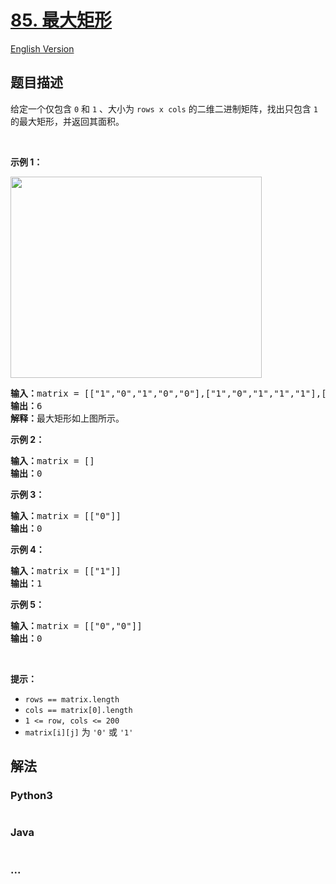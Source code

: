 # [85. 最大矩形](https://leetcode.cn/problems/maximal-rectangle)

[English Version](/solution/0000-0099/0085.Maximal%20Rectangle/README_EN.md)

## 题目描述

<!-- 这里写题目描述 -->

<p>给定一个仅包含&nbsp;<code>0</code> 和 <code>1</code> 、大小为 <code>rows x cols</code> 的二维二进制矩阵，找出只包含 <code>1</code> 的最大矩形，并返回其面积。</p>

<p>&nbsp;</p>

<p><strong>示例 1：</strong></p>
<img alt="" src="https://cdn.jsdelivr.net/gh/doocs/leetcode@main/solution/0000-0099/0085.Maximal%20Rectangle/images/maximal.jpg" style="width: 402px; height: 322px;" />
<pre>
<strong>输入：</strong>matrix = [["1","0","1","0","0"],["1","0","1","1","1"],["1","1","1","1","1"],["1","0","0","1","0"]]
<strong>输出：</strong>6
<strong>解释：</strong>最大矩形如上图所示。
</pre>

<p><strong>示例 2：</strong></p>

<pre>
<strong>输入：</strong>matrix = []
<strong>输出：</strong>0
</pre>

<p><strong>示例 3：</strong></p>

<pre>
<strong>输入：</strong>matrix = [["0"]]
<strong>输出：</strong>0
</pre>

<p><strong>示例 4：</strong></p>

<pre>
<strong>输入：</strong>matrix = [["1"]]
<strong>输出：</strong>1
</pre>

<p><strong>示例 5：</strong></p>

<pre>
<strong>输入：</strong>matrix = [["0","0"]]
<strong>输出：</strong>0
</pre>

<p>&nbsp;</p>

<p><strong>提示：</strong></p>

<ul>
	<li><code>rows == matrix.length</code></li>
	<li><code>cols == matrix[0].length</code></li>
	<li><code>1 &lt;= row, cols &lt;= 200</code></li>
	<li><code>matrix[i][j]</code> 为 <code>'0'</code> 或 <code>'1'</code></li>
</ul>

## 解法

<!-- 这里可写通用的实现逻辑 -->

<!-- tabs:start -->

### **Python3**

<!-- 这里可写当前语言的特殊实现逻辑 -->

```python

```

### **Java**

<!-- 这里可写当前语言的特殊实现逻辑 -->

```java

```

### **...**

```

```

<!-- tabs:end -->
